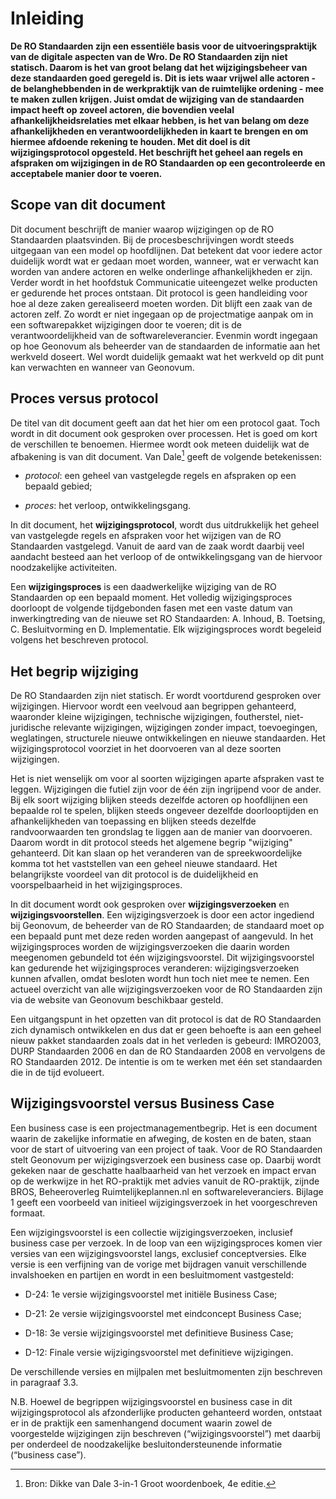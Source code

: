# Inleiding

**De RO Standaarden zijn een essentiële basis voor de uitvoeringspraktijk van de
digitale aspecten van de Wro. De RO Standaarden zijn niet statisch. Daarom is
het van groot belang dat het wijzigingsbeheer van deze standaarden goed geregeld
is. Dit is iets waar vrijwel alle actoren - de belanghebbenden in de
werkpraktijk van de ruimtelijke ordening - mee te maken zullen krijgen. Juist
omdat de wijziging van de standaarden impact heeft op zoveel actoren, die
bovendien veelal afhankelijkheidsrelaties met elkaar hebben, is het van belang
om deze afhankelijkheden en verantwoordelijkheden in kaart te brengen en om
hiermee afdoende rekening te houden. Met dit doel is dit wijzigingsprotocol
opgesteld. Het beschrijft het geheel aan regels en afspraken om wijzigingen in
de RO Standaarden op een gecontroleerde en acceptabele manier door te voeren.**

## Scope van dit document

Dit document beschrijft de manier waarop wijzigingen op de RO Standaarden
plaatsvinden. Bij de procesbeschrijvingen wordt steeds uitgegaan van een model
op hoofdlijnen. Dat betekent dat voor iedere actor duidelijk wordt wat er gedaan
moet worden, wanneer, wat er verwacht kan worden van andere actoren en welke
onderlinge afhankelijkheden er zijn. Verder wordt in het hoofdstuk Communicatie
uiteengezet welke producten er gedurende het proces ontstaan. Dit protocol is
geen handleiding voor hoe al deze zaken gerealiseerd moeten worden. Dit blijft
een zaak van de actoren zelf. Zo wordt er niet ingegaan op de projectmatige
aanpak om in een softwarepakket wijzigingen door te voeren; dit is de
verantwoordelijkheid van de softwareleverancier. Evenmin wordt ingegaan op hoe
Geonovum als beheerder van de standaarden de informatie aan het werkveld
doseert. Wel wordt duidelijk gemaakt wat het werkveld op dit punt kan verwachten
en wanneer van Geonovum.

## Proces versus protocol

De titel van dit document geeft aan dat het hier om een protocol gaat. Toch
wordt in dit document ook gesproken over processen. Het is goed om kort de
verschillen te benoemen. Hiermee wordt ook meteen duidelijk wat de afbakening is
van dit document. Van Dale[^1] geeft de volgende betekenissen:

[^1]: Bron: Dikke van Dale 3-in-1 Groot woordenboek, 4e editie.

-   *protocol*: een geheel van vastgelegde regels en afspraken op een bepaald
    gebied;

-   *proces*: het verloop, ontwikkelingsgang.

In dit document, het **wijzigingsprotocol**, wordt dus uitdrukkelijk het geheel
van vastgelegde regels en afspraken voor het wijzigen van de RO Standaarden
vastgelegd. Vanuit de aard van de zaak wordt daarbij veel aandacht besteed aan
het verloop of de ontwikkelingsgang van de hiervoor noodzakelijke activiteiten.

Een **wijzigingsproces** is een daadwerkelijke wijziging van de RO Standaarden
op een bepaald moment. Het volledig wijzigingsproces doorloopt de volgende
tijdgebonden fasen met een vaste datum van inwerkingtreding van de nieuwe set RO
Standaarden: A. Inhoud, B. Toetsing, C. Besluitvorming en D. Implementatie. Elk
wijzigingsproces wordt begeleid volgens het beschreven protocol.

## Het begrip wijziging

De RO Standaarden zijn niet statisch. Er wordt voortdurend gesproken over
wijzigingen. Hiervoor wordt een veelvoud aan begrippen gehanteerd, waaronder
kleine wijzigingen, technische wijzigingen, foutherstel, niet-juridische
relevante wijzigingen, wijzigingen zonder impact, toevoegingen, weglatingen,
structurele nieuwe ontwikkelingen en nieuwe standaarden. Het wijzigingsprotocol
voorziet in het doorvoeren van al deze soorten wijzigingen.

Het is niet wenselijk om voor al soorten wijzigingen aparte afspraken vast te
leggen. Wijzigingen die futiel zijn voor de één zijn ingrijpend voor de ander.
Bij elk soort wijziging blijken steeds dezelfde actoren op hoofdlijnen een
bepaalde rol te spelen, blijken steeds ongeveer dezelfde doorlooptijden en
afhankelijkheden van toepassing en blijken steeds dezelfde randvoorwaarden ten
grondslag te liggen aan de manier van doorvoeren. Daarom wordt in dit protocol
steeds het algemene begrip "wijziging" gehanteerd. Dit kan slaan op het
veranderen van de spreekwoordelijke komma tot het vaststellen van een geheel
nieuwe standaard. Het belangrijkste voordeel van dit protocol is de
duidelijkheid en voorspelbaarheid in het wijzigingsproces.

In dit document wordt ook gesproken over **wijzigingsverzoeken** en
**wijzigingsvoorstellen**. Een wijzigingsverzoek is door een actor ingediend bij
Geonovum, de beheerder van de RO Standaarden; de standaard moet op een bepaald
punt met deze reden worden aangepast of aangevuld. In het wijzigingsproces
worden de wijzigingsverzoeken die daarin worden meegenomen gebundeld tot één
wijzigingsvoorstel. Dit wijzigingsvoorstel kan gedurende het wijzigingsproces
veranderen: wijzigingsverzoeken kunnen afvallen, omdat besloten wordt hun toch
niet mee te nemen. Een actueel overzicht van alle wijzigingsverzoeken voor de RO
Standaarden zijn via de website van Geonovum beschikbaar gesteld.

Een uitgangspunt in het opzetten van dit protocol is dat de RO Standaarden zich
dynamisch ontwikkelen en dus dat er geen behoefte is aan een geheel nieuw pakket
standaarden zoals dat in het verleden is gebeurd: IMRO2003, DURP Standaarden
2006 en dan de RO Standaarden 2008 en vervolgens de RO Standaarden 2012. De
intentie is om te werken met één set standaarden die in de tijd evolueert.

## Wijzigingsvoorstel versus Business Case

Een business case is een projectmanagementbegrip. Het is een document waarin de
zakelijke informatie en afweging, de kosten en de baten, staan voor de start of
uitvoering van een project of taak. Voor de RO Standaarden stelt Geonovum per
wijzigingsverzoek een business case op. Daarbij wordt gekeken naar de geschatte
haalbaarheid van het verzoek en impact ervan op de werkwijze in het RO-praktijk
met advies vanuit de RO-praktijk, zijnde BROS, Beheeroverleg
Ruimtelijkeplannen.nl en softwareleveranciers. Bijlage 1 geeft een voorbeeld van
initieel wijzigingsverzoek in het voorgeschreven formaat.

Een wijzigingsvoorstel is een collectie wijzigingsverzoeken, inclusief business
case per verzoek. In de loop van een wijzigingsproces komen vier versies van een
wijzigingsvoorstel langs, exclusief conceptversies. Elke versie is een
verfijning van de vorige met bijdragen vanuit verschillende invalshoeken en
partijen en wordt in een besluitmoment vastgesteld:

-   D-24: 1e versie wijzigingsvoorstel met initiële Business Case;

-   D-21: 2e versie wijzigingsvoorstel met eindconcept Business Case;

-   D-18: 3e versie wijzigingsvoorstel met definitieve Business Case;

-   D-12: Finale versie wijzigingsvoorstel met definitieve wijzigingen.

De verschillende versies en mijlpalen met besluitmomenten zijn beschreven in
paragraaf 3.3.

N.B. Hoewel de begrippen wijzigingsvoorstel en business case in dit
wijzigingsprotocol als afzonderlijke producten gehanteerd worden, ontstaat er in
de praktijk een samenhangend document waarin zowel de voorgestelde wijzigingen
zijn beschreven (“wijzigingsvoorstel”) met daarbij per onderdeel de
noodzakelijke besluitondersteunende informatie (“business case”).
